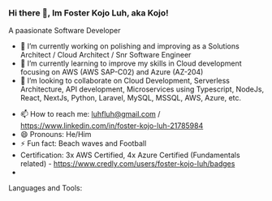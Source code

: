 ### Hi there 👋, Im Foster Kojo Luh, aka Kojo!
A paasionate Software Developer

<!--
**kojoluh/kojoluh** is a ✨ _special_ ✨ repository because its `README.md` (this file) appears on your GitHub profile.

Here are some ideas to get you started: -->

- 🔭 I’m currently working on polishing and improving as a Solutions Architect / Cloud Architect / Snr Software Engineer
- 🌱 I’m currently learning to improve my skills in Cloud development focusing on AWS (AWS SAP-C02) and Azure (AZ-204)
- 👯 I’m looking to collaborate on Cloud Development, Serverless Architecture, API development, Microservices using Typescript, NodeJs, React, NextJs, Python, Laravel, MySQL, MSSQL, AWS, Azure, etc.
<!-- - 🤔 I’m looking for help with ...
- 💬 Ask me about ... -->
- 📫 How to reach me: luhfluh@gmail.com / https://www.linkedin.com/in/foster-kojo-luh-21785984
- 😄 Pronouns: He/Him
- ⚡ Fun fact: Beach waves and Football
- Certification: 3x AWS Certified, 4x Azure Certified (Fundamentals related) - https://www.credly.com/users/foster-kojo-luh/badges
- 

Languages and Tools:
  
  
